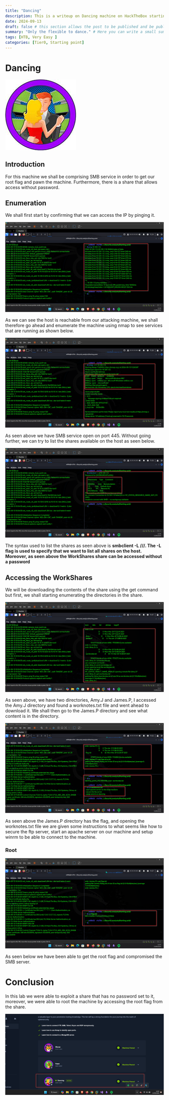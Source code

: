 ```yaml
---
title: "Dancing"
description: This is a writeup on Dancing machine on HackTheBox starting point Tier0.
date: 2024-09-13
draft: false # this section allows the post to be published and be public, is it is set to true the post will not be published.
summary: "Only the flexible to dance." # Here you can write a small summary of the post if needed
tags: [HTB, Very Easy ]
categories: [Tier0, Starting point]
---
```

# Dancing


![image.png](image.png)

## Introduction

For this machine we shall be comprising SMB service in order to get our root flag and pawn the machine. Furthermore, there is a share that allows access without password.

## Enumeration

We shall first start by confirming that we can access the IP by pinging it.

![image.png](image%201.png)

As we can see the host is reachable from our attacking machine, we shall therefore go ahead and enumerate the machine using nmap to see services that are running as shown below.

![image.png](image%202.png)

As seen above we have SMB service open on port 445. Without going further, we can try to list the shares available on the host as seen below.

![image.png](image%203.png)

The syntax used to list the shares as seen above is **smbclient -L ///<IP>. The -L flag is used to specify that we want to list all shares on the host. Moreover, as seen above the WorkShares share can be accessed without a password**

## Accessing the WorkShares

We will be downloading the contents of the share using the get command but first, we shall starting enumerating the directories in the share.

![image.png](image%204.png)

As seen above, we have two directories, Amy.J and James.P, I accessed the Amy.J directory and found a worknotes.txt file and went ahead to download it. We shall then go to the James.P directory and see what content is in the directory.

![image.png](image%205.png)

As seen above the James.P directory has the flag, and opening the worknotes.txt file we are given some instructions to what seems like how to secure the ftp server, start an apache server on our machine and setup winrm to be able to connect to the machine.

### Root

![image.png](image%206.png)

As seen below we have been able to get the root flag and compromised the SMB server.

# Conclusion

In this lab we were able to exploit a share that has no password set to it, moreover, we were able to root the machine by accessing the root flag from the share.

![image.png](image%207.png)